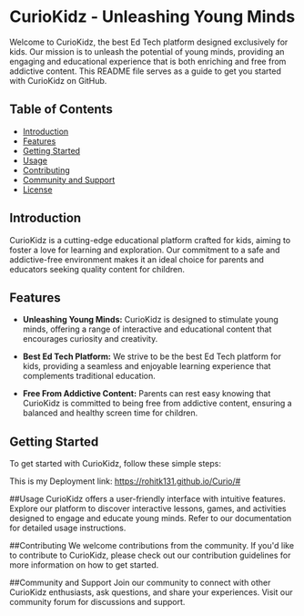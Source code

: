 # CurioKidz - Unleashing Young Minds

Welcome to CurioKidz, the best Ed Tech platform designed exclusively for kids. Our mission is to unleash the potential of young minds, providing an engaging and educational experience that is both enriching and free from addictive content. This README file serves as a guide to get you started with CurioKidz on GitHub.

## Table of Contents

- [Introduction](#introduction)
- [Features](#features)
- [Getting Started](#getting-started)
- [Usage](#usage)
- [Contributing](#contributing)
- [Community and Support](#community-and-support)
- [License](#license)

## Introduction

CurioKidz is a cutting-edge educational platform crafted for kids, aiming to foster a love for learning and exploration. Our commitment to a safe and addictive-free environment makes it an ideal choice for parents and educators seeking quality content for children.

## Features

- **Unleashing Young Minds:** CurioKidz is designed to stimulate young minds, offering a range of interactive and educational content that encourages curiosity and creativity.

- **Best Ed Tech Platform:** We strive to be the best Ed Tech platform for kids, providing a seamless and enjoyable learning experience that complements traditional education.

- **Free From Addictive Content:** Parents can rest easy knowing that CurioKidz is committed to being free from addictive content, ensuring a balanced and healthy screen time for children.

## Getting Started

To get started with CurioKidz, follow these simple steps:

This is my Deployment link: 
https://rohitk131.github.io/Curio/#

##Usage
CurioKidz offers a user-friendly interface with intuitive features. Explore our platform to discover interactive lessons, games, and activities designed to engage and educate young minds. Refer to our documentation for detailed usage instructions.

##Contributing
We welcome contributions from the community. If you'd like to contribute to CurioKidz, please check out our contribution guidelines for more information on how to get started.

##Community and Support
Join our community to connect with other CurioKidz enthusiasts, ask questions, and share your experiences. Visit our community forum for discussions and support.
